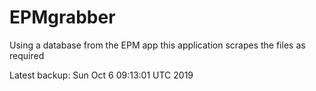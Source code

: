# EPMgrabber
Using a database from the EPM app this application scrapes the files as required


Latest backup: Sun Oct 6 09:13:01 UTC 2019
